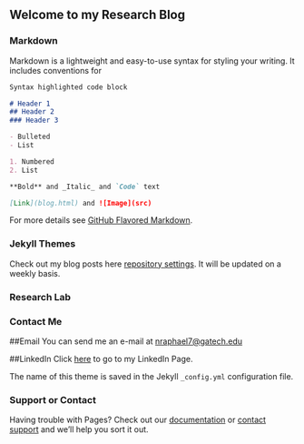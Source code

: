## Welcome to my Research Blog


### Markdown

Markdown is a lightweight and easy-to-use syntax for styling your writing. It includes conventions for

```markdown
Syntax highlighted code block

# Header 1
## Header 2
### Header 3

- Bulleted
- List

1. Numbered
2. List

**Bold** and _Italic_ and `Code` text

[Link](blog.html) and ![Image](src)
```

For more details see [GitHub Flavored Markdown](https://guides.github.com/features/mastering-markdown/).

### Jekyll Themes

Check out my blog posts here [repository settings](https://github.com/Nels27/CREUProjects/blob/master/blog.md). It will be updated on a weekly basis.

### Research Lab




### Contact Me

##Email
You can send me an e-mail at nraphael7@gatech.edu

##LinkedIn
Click [here](https://www.linkedin.com/in/nelson-raphael-bb0271b6/) to go to my LinkedIn Page.


The name of this theme is saved in the Jekyll `_config.yml` configuration file.

### Support or Contact

Having trouble with Pages? Check out our [documentation](https://help.github.com/categories/github-pages-basics/) or [contact support](https://github.com/contact) and we’ll help you sort it out.
